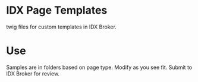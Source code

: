 # IDX Page Templates
twig files for custom templates in IDX Broker.

# Use
Samples are in folders based on page type. Modify as you see fit.
Submit to IDX Broker for review.
